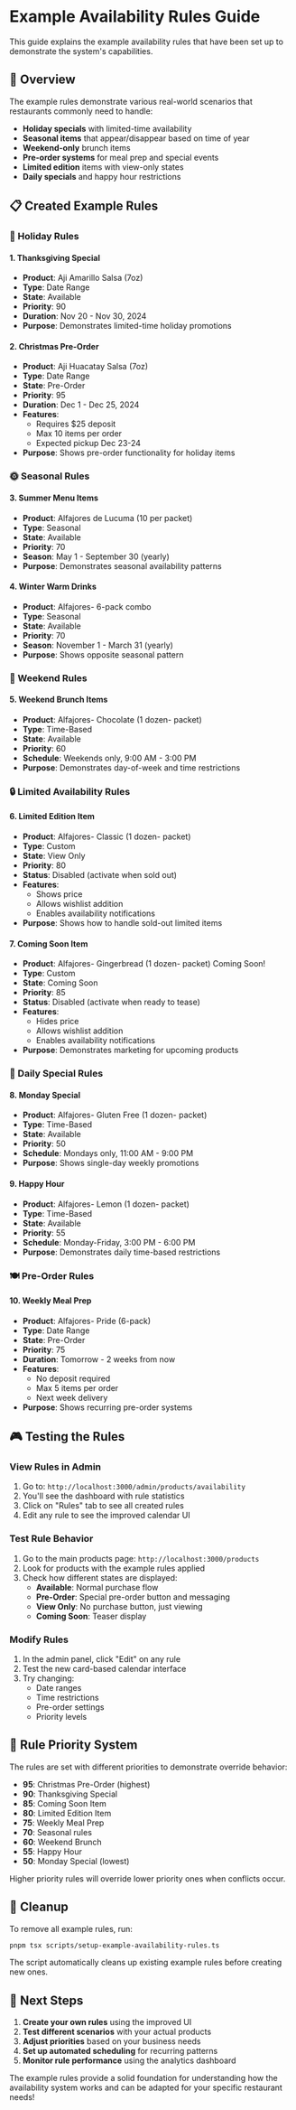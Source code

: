 # Example Availability Rules Guide

This guide explains the example availability rules that have been set up to demonstrate the system's capabilities.

## 🎯 Overview

The example rules demonstrate various real-world scenarios that restaurants commonly need to handle:

- **Holiday specials** with limited-time availability
- **Seasonal items** that appear/disappear based on time of year
- **Weekend-only** brunch items
- **Pre-order systems** for meal prep and special events
- **Limited edition** items with view-only states
- **Daily specials** and happy hour restrictions

## 📋 Created Example Rules

### 🎄 Holiday Rules

#### 1. Thanksgiving Special

- **Product**: Aji Amarillo Salsa (7oz)
- **Type**: Date Range
- **State**: Available
- **Priority**: 90
- **Duration**: Nov 20 - Nov 30, 2024
- **Purpose**: Demonstrates limited-time holiday promotions

#### 2. Christmas Pre-Order

- **Product**: Aji Huacatay Salsa (7oz)
- **Type**: Date Range
- **State**: Pre-Order
- **Priority**: 95
- **Duration**: Dec 1 - Dec 25, 2024
- **Features**:
  - Requires $25 deposit
  - Max 10 items per order
  - Expected pickup Dec 23-24
- **Purpose**: Shows pre-order functionality for holiday items

### 🌞 Seasonal Rules

#### 3. Summer Menu Items

- **Product**: Alfajores de Lucuma (10 per packet)
- **Type**: Seasonal
- **State**: Available
- **Priority**: 70
- **Season**: May 1 - September 30 (yearly)
- **Purpose**: Demonstrates seasonal availability patterns

#### 4. Winter Warm Drinks

- **Product**: Alfajores- 6-pack combo
- **Type**: Seasonal
- **State**: Available
- **Priority**: 70
- **Season**: November 1 - March 31 (yearly)
- **Purpose**: Shows opposite seasonal pattern

### 🥞 Weekend Rules

#### 5. Weekend Brunch Items

- **Product**: Alfajores- Chocolate (1 dozen- packet)
- **Type**: Time-Based
- **State**: Available
- **Priority**: 60
- **Schedule**: Weekends only, 9:00 AM - 3:00 PM
- **Purpose**: Demonstrates day-of-week and time restrictions

### 🔒 Limited Availability Rules

#### 6. Limited Edition Item

- **Product**: Alfajores- Classic (1 dozen- packet)
- **Type**: Custom
- **State**: View Only
- **Priority**: 80
- **Status**: Disabled (activate when sold out)
- **Features**:
  - Shows price
  - Allows wishlist addition
  - Enables availability notifications
- **Purpose**: Shows how to handle sold-out limited items

#### 7. Coming Soon Item

- **Product**: Alfajores- Gingerbread (1 dozen- packet) Coming Soon!
- **Type**: Custom
- **State**: Coming Soon
- **Priority**: 85
- **Status**: Disabled (activate when ready to tease)
- **Features**:
  - Hides price
  - Allows wishlist addition
  - Enables availability notifications
- **Purpose**: Demonstrates marketing for upcoming products

### 📅 Daily Special Rules

#### 8. Monday Special

- **Product**: Alfajores- Gluten Free (1 dozen- packet)
- **Type**: Time-Based
- **State**: Available
- **Priority**: 50
- **Schedule**: Mondays only, 11:00 AM - 9:00 PM
- **Purpose**: Shows single-day weekly promotions

#### 9. Happy Hour

- **Product**: Alfajores- Lemon (1 dozen- packet)
- **Type**: Time-Based
- **State**: Available
- **Priority**: 55
- **Schedule**: Monday-Friday, 3:00 PM - 6:00 PM
- **Purpose**: Demonstrates daily time-based restrictions

### 🍽️ Pre-Order Rules

#### 10. Weekly Meal Prep

- **Product**: Alfajores- Pride (6-pack)
- **Type**: Date Range
- **State**: Pre-Order
- **Priority**: 75
- **Duration**: Tomorrow - 2 weeks from now
- **Features**:
  - No deposit required
  - Max 5 items per order
  - Next week delivery
- **Purpose**: Shows recurring pre-order systems

## 🎮 Testing the Rules

### View Rules in Admin

1. Go to: `http://localhost:3000/admin/products/availability`
2. You'll see the dashboard with rule statistics
3. Click on "Rules" tab to see all created rules
4. Edit any rule to see the improved calendar UI

### Test Rule Behavior

1. Go to the main products page: `http://localhost:3000/products`
2. Look for products with the example rules applied
3. Check how different states are displayed:
   - **Available**: Normal purchase flow
   - **Pre-Order**: Special pre-order button and messaging
   - **View Only**: No purchase button, just viewing
   - **Coming Soon**: Teaser display

### Modify Rules

1. In the admin panel, click "Edit" on any rule
2. Test the new card-based calendar interface
3. Try changing:
   - Date ranges
   - Time restrictions
   - Pre-order settings
   - Priority levels

## 🔧 Rule Priority System

The rules are set with different priorities to demonstrate override behavior:

- **95**: Christmas Pre-Order (highest)
- **90**: Thanksgiving Special
- **85**: Coming Soon Item
- **80**: Limited Edition Item
- **75**: Weekly Meal Prep
- **70**: Seasonal rules
- **60**: Weekend Brunch
- **55**: Happy Hour
- **50**: Monday Special (lowest)

Higher priority rules will override lower priority ones when conflicts occur.

## 🧹 Cleanup

To remove all example rules, run:

```bash
pnpm tsx scripts/setup-example-availability-rules.ts
```

The script automatically cleans up existing example rules before creating new ones.

## 🎯 Next Steps

1. **Create your own rules** using the improved UI
2. **Test different scenarios** with your actual products
3. **Adjust priorities** based on your business needs
4. **Set up automated scheduling** for recurring patterns
5. **Monitor rule performance** using the analytics dashboard

The example rules provide a solid foundation for understanding how the availability system works and can be adapted for your specific restaurant needs!
